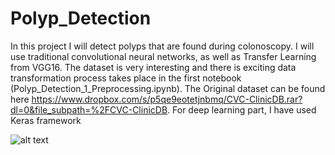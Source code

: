 # Polyp_Detection

In this project I will detect polyps that are found during colonoscopy. I will use traditional convolutional neural networks, as well as Transfer Learning from VGG16. The dataset is very interesting and there is exciting data transformation process takes place in the first notebook (Polyp_Detection_1_Preprocessing.ipynb).
The Original dataset can be found here https://www.dropbox.com/s/p5qe9eotetjnbmq/CVC-ClinicDB.rar?dl=0&file_subpath=%2FCVC-ClinicDB. 
For deep learning part, I have used Keras framework

![alt text](https://www.linkpicture.com/q/detected_polyp.png)
